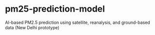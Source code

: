 # pm25-prediction-model
AI-based PM2.5 prediction using satellite, reanalysis, and ground-based data (New Delhi prototype)

